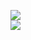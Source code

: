 [![](https://img.shields.io/badge/Made%20With-Github%20Spray-lightgrey.svg?style=for-the-badge&logo=github)](https://github.com/Annihil/github-spray#9367)  
[![](https://i.imgur.com/2DrTn0Z.gif)](https://github.com/Annihil/github-spray)